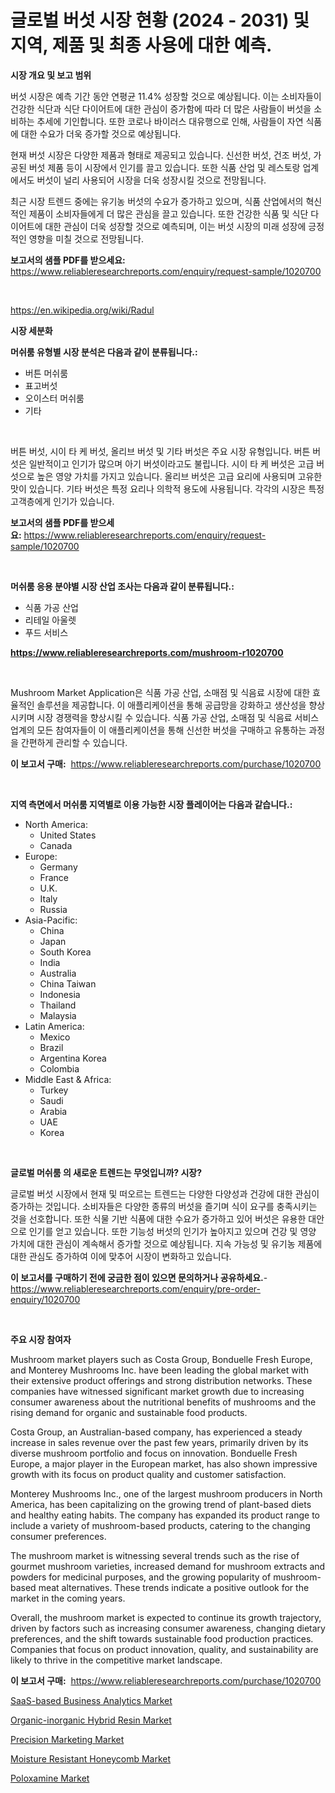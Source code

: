 <p><h1>글로벌 버섯 시장 현황 (2024 - 2031) 및 지역, 제품 및 최종 사용에 대한 예측.</h1></p><p><strong>시장 개요 및 보고 범위</strong></p>
<p><p>버섯 시장은 예측 기간 동안 연평균 11.4% 성장할 것으로 예상됩니다. 이는 소비자들이 건강한 식단과 식단 다이어트에 대한 관심이 증가함에 따라 더 많은 사람들이 버섯을 소비하는 추세에 기인합니다. 또한 코로나 바이러스 대유행으로 인해, 사람들이 자연 식품에 대한 수요가 더욱 증가할 것으로 예상됩니다.</p><p>현재 버섯 시장은 다양한 제품과 형태로 제공되고 있습니다. 신선한 버섯, 건조 버섯, 가공된 버섯 제품 등이 시장에서 인기를 끌고 있습니다. 또한 식품 산업 및 레스토랑 업계에서도 버섯이 널리 사용되어 시장을 더욱 성장시킬 것으로 전망됩니다.</p><p>최근 시장 트렌드 중에는 유기농 버섯의 수요가 증가하고 있으며, 식품 산업에서의 혁신적인 제품이 소비자들에게 더 많은 관심을 끌고 있습니다. 또한 건강한 식품 및 식단 다이어트에 대한 관심이 더욱 성장할 것으로 예측되며, 이는 버섯 시장의 미래 성장에 긍정적인 영향을 미칠 것으로 전망됩니다.</p></p>
<p><strong>보고서의 샘플 PDF를 받으세요:</strong> <a href="https://www.reliableresearchreports.com/enquiry/request-sample/1020700">https://www.reliableresearchreports.com/enquiry/request-sample/1020700</a></p>
<p>&nbsp;</p>
<p><a href="https://en.wikipedia.org/wiki/Radul">https://en.wikipedia.org/wiki/Radul</a></p>
<p><strong>시장 세분화</strong></p>
<p><strong>머쉬룸 유형별 시장 분석은 다음과 같이 분류됩니다.:</strong></p>
<p><ul><li>버튼 머쉬룸</li><li>표고버섯</li><li>오이스터 머쉬룸</li><li>기타</li></ul></p>
<p>&nbsp;</p>
<p><p>버튼 버섯, 시이 타 케 버섯, 올리브 버섯 및 기타 버섯은 주요 시장 유형입니다. 버튼 버섯은 일반적이고 인기가 많으며 아기 버섯이라고도 불립니다. 시이 타 케 버섯은 고급 버섯으로 높은 영양 가치를 가지고 있습니다. 올리브 버섯은 고급 요리에 사용되며 고유한 맛이 있습니다. 기타 버섯은 특정 요리나 의학적 용도에 사용됩니다. 각각의 시장은 특정 고객층에게 인기가 있습니다.</p></p>
<p><strong>보고서의 샘플 PDF를 받으세요:</strong>&nbsp;<a href="https://www.reliableresearchreports.com/enquiry/request-sample/1020700">https://www.reliableresearchreports.com/enquiry/request-sample/1020700</a></p>
<p>&nbsp;</p>
<p><strong> 머쉬룸 응용 분야별 시장 산업 조사는 다음과 같이 분류됩니다.:</strong></p>
<p><ul><li>식품 가공 산업</li><li>리테일 아울렛</li><li>푸드 서비스</li></ul></p>
<p><strong><a href="https://www.reliableresearchreports.com/mushroom-r1020700">https://www.reliableresearchreports.com/mushroom-r1020700</a></strong></p>
<p>&nbsp;</p>
<p><p>Mushroom Market Application은 식품 가공 산업, 소매점 및 식음료 시장에 대한 효율적인 솔루션을 제공합니다. 이 애플리케이션을 통해 공급망을 강화하고 생산성을 향상시키며 시장 경쟁력을 향상시킬 수 있습니다. 식품 가공 산업, 소매점 및 식음료 서비스 업계의 모든 참여자들이 이 애플리케이션을 통해 신선한 버섯을 구매하고 유통하는 과정을 간편하게 관리할 수 있습니다.</p></p>
<p><strong>이 보고서 구매:</strong>&nbsp; <a href="https://www.reliableresearchreports.com/purchase/1020700">https://www.reliableresearchreports.com/purchase/1020700</a></p>
<p>&nbsp;</p>
<p><strong>지역 측면에서 머쉬룸 지역별로 이용 가능한 시장 플레이어는 다음과 같습니다.:</strong></p>
<p><ul>
    <li>
        North America:
        <ul>
            <li>United States</li>
            <li>Canada</li>
        </ul>
    </li>
    <li>
        Europe:
        <ul>
            <li>Germany</li>
            <li>France</li>
            <li>U.K.</li>
            <li>Italy</li>
            <li>Russia</li>
        </ul>
    </li>
    <li>
        Asia-Pacific:
        <ul>
            <li>China</li>
            <li>Japan</li>
            <li>South Korea</li>
            <li>India</li>
            <li>Australia</li>
            <li>China Taiwan</li>
            <li>Indonesia</li>
            <li>Thailand</li>
            <li>Malaysia</li>
        </ul>
    </li>
    <li>
        Latin America:
        <ul>
            <li>Mexico</li>
            <li>Brazil</li>
            <li>Argentina Korea</li>
            <li>Colombia</li>
        </ul>
    </li>
    <li>
        Middle East & Africa:
        <ul>
            <li>Turkey</li>
            <li>Saudi</li>
            <li>Arabia</li>
            <li>UAE</li>
            <li>Korea</li>
        </ul>
    </li>
    </ul></p>
<p>&nbsp;</p>
<p><strong>글로벌 머쉬룸 의 새로운 트렌드는 무엇입니까? 시장?</strong></p>
<p><p>글로벌 버섯 시장에서 현재 및 떠오르는 트렌드는 다양한 다양성과 건강에 대한 관심이 증가하는 것입니다. 소비자들은 다양한 종류의 버섯을 즐기며 식이 요구를 충족시키는 것을 선호합니다. 또한 식물 기반 식품에 대한 수요가 증가하고 있어 버섯은 유용한 대안으로 인기를 얻고 있습니다. 또한 기능성 버섯의 인기가 높아지고 있으며 건강 및 영양 가치에 대한 관심이 계속해서 증가할 것으로 예상됩니다. 지속 가능성 및 유기농 제품에 대한 관심도 증가하여 이에 맞추어 시장이 변화하고 있습니다.</p></p>
<p><strong>이 보고서를 구매하기 전에 궁금한 점이 있으면 문의하거나 공유하세요.</strong>- <a href="https://www.reliableresearchreports.com/enquiry/pre-order-enquiry/1020700">https://www.reliableresearchreports.com/enquiry/pre-order-enquiry/1020700</a></p>
<p>&nbsp;</p>
<p><strong>주요 시장 참여자</strong></p>
<p><p>Mushroom market players such as Costa Group, Bonduelle Fresh Europe, and Monterey Mushrooms Inc. have been leading the global market with their extensive product offerings and strong distribution networks. These companies have witnessed significant market growth due to increasing consumer awareness about the nutritional benefits of mushrooms and the rising demand for organic and sustainable food products.</p><p>Costa Group, an Australian-based company, has experienced a steady increase in sales revenue over the past few years, primarily driven by its diverse mushroom portfolio and focus on innovation. Bonduelle Fresh Europe, a major player in the European market, has also shown impressive growth with its focus on product quality and customer satisfaction.</p><p>Monterey Mushrooms Inc., one of the largest mushroom producers in North America, has been capitalizing on the growing trend of plant-based diets and healthy eating habits. The company has expanded its product range to include a variety of mushroom-based products, catering to the changing consumer preferences.</p><p>The mushroom market is witnessing several trends such as the rise of gourmet mushroom varieties, increased demand for mushroom extracts and powders for medicinal purposes, and the growing popularity of mushroom-based meat alternatives. These trends indicate a positive outlook for the market in the coming years.</p><p>Overall, the mushroom market is expected to continue its growth trajectory, driven by factors such as increasing consumer awareness, changing dietary preferences, and the shift towards sustainable food production practices. Companies that focus on product innovation, quality, and sustainability are likely to thrive in the competitive market landscape.</p></p>
<p><strong>이 보고서 구매:</strong>&nbsp;&nbsp;<a href="https://www.reliableresearchreports.com/purchase/1020700">https://www.reliableresearchreports.com/purchase/1020700</a></p>
<p><p><a href="https://issuu.com/reportprime-2/docs/saas-based-business-analytics-market-size-2030.ppt">SaaS-based Business Analytics Market</a></p><p><a href="https://medium.com/@karleeprice2004/market-forecast-global-organic-inorganic-hybrid-resin-trends-and-impact-analysis-2024-2031-by-a0fa2c0e5ed7?postPublishedType=initial">Organic-inorganic Hybrid Resin Market</a></p><p><a href="https://issuu.com/reportprime-2/docs/precision-marketing-market-size-2030.pptx">Precision Marketing Market</a></p><p><a href="https://medium.com/@marcoshoppe2023/global-moisture-resistant-honeycomb-market-analysis-trends-forecasts-and-growth-opportunities-981786f81b01">Moisture Resistant Honeycomb Market</a></p><p><a href="https://github.com/brittnycachero596/Market-Research-Report-List-1/blob/main/poloxamine-market.md">Poloxamine Market</a></p></p>